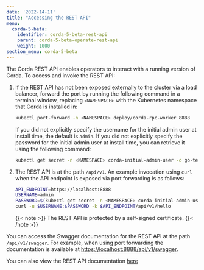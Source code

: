 ```yaml
---
date: '2022-14-11'
title: "Accessing the REST API"
menu:
  corda-5-beta:
    identifier: corda-5-beta-rest-api
    parent: corda-5-beta-operate-rest-api
    weight: 1000
section_menu: corda-5-beta
---
```

The Corda REST API enables operators to interact with a running version of Corda.
To access and invoke the REST API:

1. If the REST API has not been exposed externally to the cluster via a load balancer, forward the port by running the following command in a terminal window, replacing `<NAMESPACE>` with the Kubernetes namespace that Corda is installed in:

   ```sh
   kubectl port-forward -n <NAMESPACE> deploy/corda-rpc-worker 8888
   ```


   If you did not explicitly specify the username for the initial admin user at install time, the default is `admin`.
If you did not explicitly specify the password for the initial admin user at install time, you can retrieve it using the following command:

   ```sh
   kubectl get secret -n <NAMESPACE> corda-initial-admin-user -o go-template="{{ .data.password | base64decode }}"
   ```

4. The REST API is at the path `/api/v1`. An example invocation using `curl` when the API endpoint is exposed via port forwarding is as follows:

   ```sh
   API_ENDPOINT=https://localhost:8888
   USERNAME=admin
   PASSWORD=$(kubectl get secret -n <NAMESPACE> corda-initial-admin-user -o go-template="{{ .data.password | base64decode }}")
   curl -u $USERNAME:$PASSWORD -k $API_ENDPOINT/api/v1/hello
   ```

   {{< note >}}
   The REST API is protected by a self-signed certificate.
   {{< /note >}}

You can access the Swagger documentation for the REST API at the path `/api/v1/swagger`. For example, when using port forwarding the documentation is available at [https://localhost:8888/api/v1/swagger](https://localhost:8888/api/v1/swagger).

You can also view the REST API documentation [here](../../rest-api/C5_OpenAPI.html)